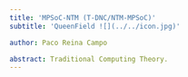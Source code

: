 ```yaml
---
title: 'MPSoC-NTM (T-DNC/NTM-MPSoC)'
subtitle: 'QueenField ![](../../icon.jpg)'

author: Paco Reina Campo

abstract: Traditional Computing Theory.
---
```

